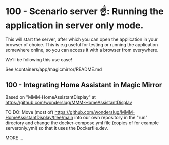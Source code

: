 # 100 - Scenario server ☝️: Running the application in server only mode.

This will start the server, after which you can open the application in your browser of choice. This is e.g useful for testing or running the application somewhere online, so you can access it with a browser from everywhere.

We'll be following this use case!

See /containers/app/magicmirror/README.md

## 100 - Integrating Home Assistant in Magic Mirror

Based on "MMM-HomeAssistantDisplay" at https://github.com/wonderslug/MMM-HomeAssistantDisplay

TO DO: Move (most of) https://github.com/wonderslug/MMM-HomeAssistantDisplay/tree/main into our own repository in the "run" directory and change the docker-compose.yml file (copies of for example serveronly.yml) so that it uses the Dockerfile.dev. 

MORE ...
